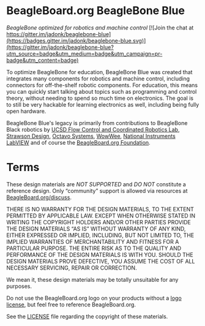 # BeagleBoard.org BeagleBone Blue
_BeagleBone optimized for robotics and machine control_
[![Join the chat at https://gitter.im/jadonk/beaglebone-blue](https://badges.gitter.im/jadonk/beaglebone-blue.svg)](https://gitter.im/jadonk/beaglebone-blue?utm_source=badge&utm_medium=badge&utm_campaign=pr-badge&utm_content=badge)

To optimize BeagleBone for education, BeagleBone Blue was created that integrates many components for robotics and machine control, including connectors for off-the-shelf robotic components. For education, this means you can quickly start talking about topics such as programming and control theory, without needing to spend so much time on electronics. The goal is to still be very hackable for learning electronics as well, including being fully open hardware.

BeagleBone Blue's legacy is primarily from contributions to BeagleBone Black robotics by [UCSD Flow Control and Coordinated Robotics Lab](http://robotics.ucsd.edu/), [Strawson Design](http://www.strawsondesign.com/), [Octavo Systems](http://octavosystems.com), [WowWee](http://www.wowwee.com/mip/), [National Instruments LabVIEW](http://www.ni.com/labview/) and of course the [BeagleBoard.org Foundation](http://beagleboard.org/about).

# Terms
These design materials are *NOT SUPPORTED* and *DO NOT* constitute a reference design. Only “community” support is allowed via resources at [BeagleBoard.org/discuss](https://beagleboard.org/discuss).

THERE IS NO WARRANTY FOR THE DESIGN MATERIALS, TO THE EXTENT PERMITTED BY APPLICABLE LAW. EXCEPT WHEN OTHERWISE STATED IN WRITING THE COPYRIGHT HOLDERS AND/OR OTHER PARTIES PROVIDE THE DESIGN MATERIALS “AS IS” WITHOUT WARRANTY OF ANY KIND, EITHER EXPRESSED OR IMPLIED, INCLUDING, BUT NOT LIMITED TO, THE IMPLIED WARRANTIES OF MERCHANTABILITY AND FITNESS FOR A PARTICULAR PURPOSE. THE ENTIRE RISK AS TO THE QUALITY AND PERFORMANCE OF THE DESIGN MATERIALS IS WITH YOU. SHOULD THE DESIGN MATERIALS PROVE DEFECTIVE, YOU ASSUME THE COST OF ALL NECESSARY SERVICING, REPAIR OR CORRECTION.

We mean it, these design materials may be totally unsuitable for any purposes.

Do not use the BeagleBoard.org logo on your products without a [logo license](https://beagleboard.org/logo), but feel free to reference BeagleBoard.org.

See the [LICENSE](https://github.com/beagleboard/beaglebone-blue/blob/master/LICENSE) file regarding the copyright of these materials.
